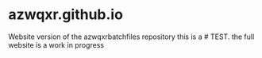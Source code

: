 # azwqxr.github.io
Website version of the azwqxrbatchfiles repository
this is a # TEST.
the full website is a work in progress
